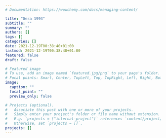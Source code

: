 ```yaml
---
# Documentation: https://wowchemy.com/docs/managing-content/

title: "Gera 1994"
subtitle: ""
summary: ""
authors: []
tags: []
categories: []
date: 2021-12-19T00:38:40+01:00
lastmod: 2021-12-19T00:38:40+01:00
featured: false
draft: false

# Featured image
# To use, add an image named `featured.jpg/png` to your page's folder.
# Focal points: Smart, Center, TopLeft, Top, TopRight, Left, Right, BottomLeft, Bottom, BottomRight.
image:
  caption: ""
  focal_point: ""
  preview_only: false

# Projects (optional).
#   Associate this post with one or more of your projects.
#   Simply enter your project's folder or file name without extension.
#   E.g. `projects = ["internal-project"]` references `content/project/deep-learning/index.md`.
#   Otherwise, set `projects = []`.
projects: []
---
```

